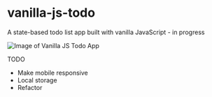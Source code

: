 # vanilla-js-todo
A state-based todo list app built with vanilla JavaScript - in progress

![Image of Vanilla JS Todo App](https://i.ibb.co/QYyZG23/Screenshot-2020-08-05-at-14-35-48.png)

TODO
- Make mobile responsive
- Local storage
- Refactor
